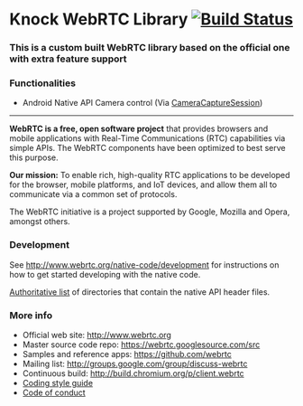 # Knock WebRTC Library [![Build Status](https://travis-ci.com/jackz314/knock-webrtc.svg?token=phWsgHBzUvb6jweQrYva&branch=knock-branch)](https://travis-ci.com/jackz314/knock-webrtc)

### This is a custom built WebRTC library based on the official one with extra feature support

### Functionalities
- Android Native API Camera control (Via [CameraCaptureSession](https://developer.android.com/reference/android/hardware/camera2/CameraCaptureSession.html))

------

**WebRTC is a free, open software project** that provides browsers and mobile
applications with Real-Time Communications (RTC) capabilities via simple APIs.
The WebRTC components have been optimized to best serve this purpose.

**Our mission:** To enable rich, high-quality RTC applications to be
developed for the browser, mobile platforms, and IoT devices, and allow them
all to communicate via a common set of protocols.

The WebRTC initiative is a project supported by Google, Mozilla and Opera,
amongst others.

### Development

See http://www.webrtc.org/native-code/development for instructions on how to get
started developing with the native code.

[Authoritative list](native-api.md) of directories that contain the
native API header files.

### More info

 * Official web site: http://www.webrtc.org
 * Master source code repo: https://webrtc.googlesource.com/src
 * Samples and reference apps: https://github.com/webrtc
 * Mailing list: http://groups.google.com/group/discuss-webrtc
 * Continuous build: http://build.chromium.org/p/client.webrtc
 * [Coding style guide](style-guide.md)
 * [Code of conduct](CODE_OF_CONDUCT.md)
